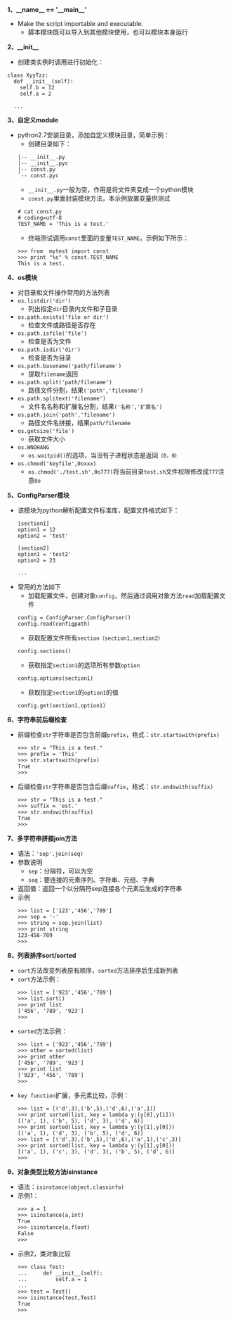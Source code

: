 **1、\_\_name\_\_ == '\_\_main\_\_'**
- Make the script importable and executable.
  -  脚本模块既可以导入到其他模块使用，也可以模块本身运行
 
**2、\_\_init\_\_**
-  创建类实例时调用进行初始化：
  ```
  class XyyTzz:
    def __init__(self):
      self.b = 12
      self.a = 2
    
    ...
  ```
  
**3、自定义module**
- python2.7安装目录，添加自定义模块目录，简单示例：
  - 创建目录如下：
  ```
  |-- __init__.py       
  |-- __init__.pyc
  |-- const.py
  `-- const.pyc
  ```
  - `__init__.py`一般为空，作用是将文件夹变成一个python模块
  - `const.py`里面封装模块方法，本示例放置变量供测试
  ```
  # cat const.py
  # coding=utf-8
  TEST_NAME = 'This is a test.'
  ```
  - 终端测试调用`const`里面的变量`TEST_NAME`，示例如下所示：
  ```
  >>> from  mytest import const
  >>> print "%s" % const.TEST_NAME
  This is a test.
  ```
  
**4、os模块**
- 对目录和文件操作常用的方法列表
- `os.listdir('dir')`
  - 列出指定`dir`目录内文件和子目录
- `os.path.exists('file or dir')`
  - 检查文件或路径是否存在
- `os.path.isfile('file')`
  - 检查是否为文件
- `os.path.isdir('dir')`
  - 检查是否为目录
- `os.path.basename('path/filename')`
  - 提取`filename`返回
- `os.path.split('path/filename')`
  - 路径文件分割，结果`('path','filename')`
- `os.path.splitext('filename')`
  - 文件名名称和扩展名分割，结果`('名称','扩展名')`
- `os.path.join('path','filename')`
  - 路径文件名拼接，结果`path/filename`
- `os.getsize('file')`
  - 获取文件大小
- `os.WNOHANG`
  - `os.waitpid()`的选项，当没有子进程状态是返回`（0，0）`
- `os.chmod('keyfile',0oxxx)`
  - `os.chmod('./test.sh',0o777)`将当前目录`test.sh`文件权限修改成`777`注意`0o`
  
**5、ConfigParser模块**
- 该模块为python解析配置文件标准库，配置文件格式如下：
  ```
  [section1]
  option1 = 12
  option2 = 'test'
  
  [section2]
  option1 = 'test2'
  option2 = 23
  
  ...
  ```
- 常用的方法如下
  - 加载配置文件，创建对象`config`，然后通过调用对象方法`read`加载配置文件
  ```
  config = ConfigParser.ConfigParser()
  config.read(configpath)
  ```
  - 获取配置文件所有`section（section1,section2）`
  ```
  config.sections()
  ```
  - 获取指定`section1`的选项所有参数`option`
  ```
  config.options(section1)
  ```
  - 获取指定`section1`的`option1`的值
  ```
  config.get(section1,option1)
  ```

**6、字符串前后缀检查**
- 前缀检查`str`字符串是否包含前缀`prefix`，格式：`str.startswith(prefix)`
  ```
  >>> str = "This is a test."
  >>> prefix = 'This'
  >>> str.startswith(prefix)
  True
  >>>
  ```
- 后缀检查`str`字符串是否包含后缀`suffix`，格式：`str.endswith(suffix)`
  ```
  >>> str = "This is a test."
  >>> suffix = 'est.'
  >>> str.endswith(suffix)
  True
  >>>
  ```

**7、多字符串拼接join方法**
- 语法：`'sep'.join(seq)`
- 参数说明
  - `sep`：分隔符，可以为空
  - `seq`：要连接的元素序列、字符串、元组、字典
- 返回值：返回一个以分隔符sep连接各个元素后生成的字符串
- 示例
  ```
  >>> list = ['123','456','789']
  >>> sep = '-'
  >>> string = sep.join(list)
  >>> print string 
  123-456-789
  >>>
  ```
  
**8、列表排序sort/sorted**
- `sort`方法改变列表原有顺序，`sorted`方法排序后生成新列表
- `sort`方法示例：
  ```
  >>> list = ['923','456','789']
  >>> list.sort()
  >>> print list
  ['456', '789', '923']
  >>>
  ```
- `sorted`方法示例：
  ```
  >>> list = ['923','456','789']
  >>> other = sorted(list)
  >>> print other
  ['456', '789', '923']
  >>> print list
  ['923', '456', '789']
  >>>
  ```
- `key function`扩展，多元素比较，示例：
  ```
  >>> list = [('d',3),('b',5),('d',6),('a',1)]
  >>> print sorted(list, key = lambda y:(y[0],y[1]))
  [('a', 1), ('b', 5), ('d', 3), ('d', 6)]
  >>> print sorted(list, key = lambda y:(y[1],y[0]))
  [('a', 1), ('d', 3), ('b', 5), ('d', 6)]
  >>> list = [('d',3),('b',5),('d',6),('a',1),('c',3)]
  >>> print sorted(list, key = lambda y:(y[1],y[0]))
  [('a', 1), ('c', 3), ('d', 3), ('b', 5), ('d', 6)]
  >>>
  ```

**9、对象类型比较方法isinstance**
- 语法：`isinstance(object,classinfo)`
- 示例1：
  ```
  >>> a = 1
  >>> isinstance(a,int)
  True
  >>> isinstance(a,float)
  False
  >>>
  ```
- 示例2，类对象比较
  ```
  >>> class Test:
  ...     def __init__(self):
  ...         self.a = 1
  ... 
  >>> test = Test()
  >>> isinstance(test,Test)
  True
  >>>
  ```
